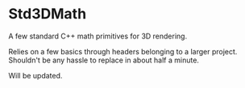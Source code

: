 # Std3DMath
A few standard C++ math primitives for 3D rendering.

Relies on a few basics through headers belonging to a larger project.
Shouldn't be any hassle to replace in about half a minute.

Will be updated.
